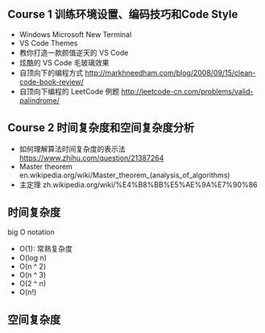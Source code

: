 ## Course 1 训练环境设置、编码技巧和Code Style
- Windows Microsoft New Terminal
- VS Code Themes
- 教你打造一款颜值逆天的 VS Code
- 炫酷的 VS Code 毛玻璃效果
- 自顶向下的编程方式 http://markhneedham.com/blog/2008/09/15/clean-code-book-review/
- 自顶向下编程的 LeetCode 例题 http://leetcode-cn.com/problems/valid-palindrome/

## Course 2 时间复杂度和空间复杂度分析
- 如何理解算法时间复杂度的表示法 https://www.zhihu.com/question/21387264
- Master theorem en.wikipedia.org/wiki/Master_theorem_(analysis_of_algorithms)
- 主定理 zh.wikipedia.org/wiki/%E4%B8%BB%E5%AE%9A%E7%90%86



## 时间复杂度
big O notation
- O(1): 常熟复杂度
- O(log n)
- O(n ^ 2)
- O(n ^ 3)
- O(2 ^ n)
- O(n!)

## 空间复杂度

